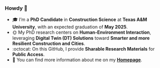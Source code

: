 ### Howdy 👋
- 🎓 I’m a **PhD Candidate** in **Construction Science** at **Texas A&M University**, with an expected graduation of **May 2025**.
- 🌞 My PhD research centers on **Human-Environment Interaction**, leveraging **Digital Twin (DT) Solutions**
toward **Smarter and more Resilient Construction and Cities**.
- :octocat: On this GitHub, I provide **Sharable Research Materials** for **Public Access**. </br>
- 👯 You can find more information about me on my [**Homepage**](https://yoojunkim.com).
